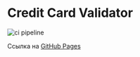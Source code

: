 # Credit Card Validator

![ci pipeline](https://github.com/ElizabethKorn/validator/actions/workflows/deploy.yml/badge.svg)

Ссылка на [GitHub Pages](https://elizabethkorn.github.io/validator/)

